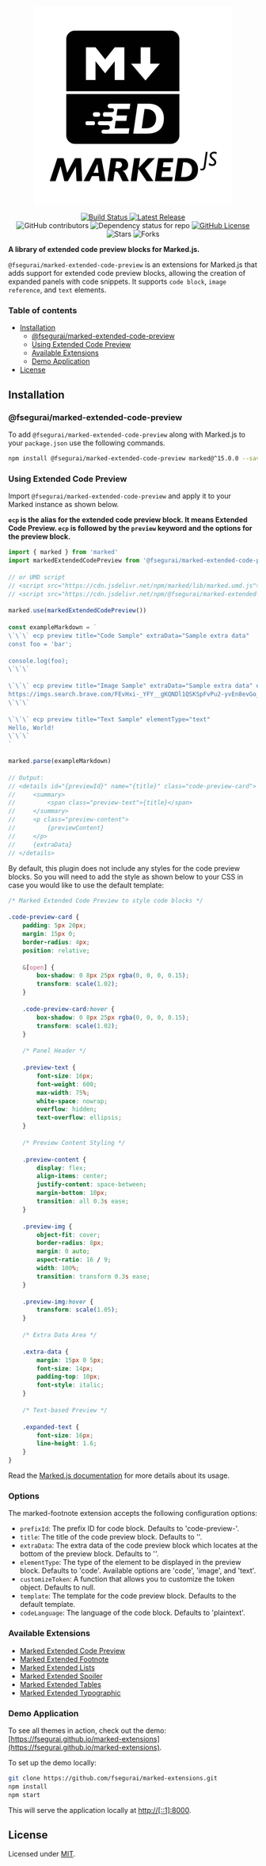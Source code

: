 <p align="center">
  <img alt="Marked Extensions Logo" src="https://raw.githubusercontent.com/fsegurai/marked-extensions/main/demo/public/marked-extensions.svg">
</p>

<p align="center">
  <a href="https://github.com/fsegurai/marked-extensions/actions/workflows/release-library.yml">
      <img src="https://github.com/fsegurai/marked-extensions/actions/workflows/release-library.yml/badge.svg"
          alt="Build Status">
  </a>
  <a href="https://www.npmjs.org/package/@fsegurai/marked-extended-code-preview">
      <img src="https://img.shields.io/npm/v/@fsegurai/marked-extended-code-preview.svg"
          alt="Latest Release">
  </a>
  <br>
  <img alt="GitHub contributors" src="https://img.shields.io/github/contributors/fsegurai/marked-extensions">
  <img alt="Dependency status for repo" src="https://img.shields.io/librariesio/github/fsegurai/marked-extensions">
  <a href="https://opensource.org/licenses/MIT">
    <img alt="GitHub License" src="https://img.shields.io/github/license/fsegurai/marked-extensions">
  </a>
  <br>
  <img alt="Stars" src="https://img.shields.io/github/stars/fsegurai/marked-extensions?style=square&labelColor=343b41"/> 
  <img alt="Forks" src="https://img.shields.io/github/forks/fsegurai/marked-extensions?style=square&labelColor=343b41"/>
</p>

**A library of extended code preview blocks for Marked.js.**

`@fsegurai/marked-extended-code-preview` is an extensions for Marked.js that adds support for extended code preview blocks, allowing the creation of expanded panels with code snippets. It supports `code block`, `image reference`, and `text` elements. 

### Table of contents

- [Installation](#installation)
    - [@fsegurai/marked-extended-code-preview](#fseguraimarked-extended-code-preview)
    - [Using Extended Code Preview](#using-extended-code-preview)
    - [Available Extensions](#available-extensions)
    - [Demo Application](#demo-application)
- [License](#license)

## Installation

### @fsegurai/marked-extended-code-preview

To add `@fsegurai/marked-extended-code-preview` along with Marked.js to your `package.json` use the following commands.

```bash
npm install @fsegurai/marked-extended-code-preview marked@^15.0.0 --save
```

### Using Extended Code Preview

Import `@fsegurai/marked-extended-code-preview` and apply it to your Marked instance as shown below.

**`ecp`  is the alias for the extended code preview block. It means Extended Code Preview.
`ecp` is followed by the `preview` keyword and the options for the preview block.**

```javascript
import { marked } from 'marked'
import markedExtendedCodePreview from '@fsegurai/marked-extended-code-preview'

// or UMD script
// <script src="https://cdn.jsdelivr.net/npm/marked/lib/marked.umd.js"></script>
// <script src="https://cdn.jsdelivr.net/npm/@fsegurai/marked-extended-code-preview/lib/index.umd.js"></script>

marked.use(markedExtendedCodePreview())

const exampleMarkdown = `
\`\`\` ecp preview title="Code Sample" extraData="Sample extra data"
const foo = 'bar';

console.log(foo);
\`\`\`

\`\`\` ecp preview title="Image Sample" extraData="Sample extra data" elementType="image"
https://imgs.search.brave.com/FEvHxi-_YFY__gKQNDl1QSKSpFvPu2-yvEn8evGo_F0/rs:fit:860:0:0:0/g:ce/aHR0cHM6Ly90My5m/dGNkbi5uZXQvanBn/LzAwLzUwLzEzLzQw/LzM2MF9GXzUwMTM0/MDY5X29FU1pkQXJB/WHUzdmtvaXhUZHRk/QWZ2Uk5qMGZ1Vm1a/LmpwZw
\`\`\`

\`\`\` ecp preview title="Text Sample" elementType="text"
Hello, World!
\`\`\`
`

marked.parse(exampleMarkdown)

// Output:
// <details id="{previewId}" name="{title}" class="code-preview-card">
//     <summary>
//         <span class="preview-text">{title}</span>
//     </summary>
//     <p class="preview-content">
//         {previewContent}
//     </p>
//     {extraData}
// </details>
```

By default, this plugin does not include any styles for the code preview blocks.
So you will need to add the style as shown below to your CSS in case you would like to use the default template:

``` css
/* Marked Extended Code Preview to style code blocks */

.code-preview-card {
    padding: 5px 20px;
    margin: 15px 0;
    border-radius: 4px;
    position: relative;

    &[open] {
        box-shadow: 0 8px 25px rgba(0, 0, 0, 0.15);
        transform: scale(1.02);
    }

    .code-preview-card:hover {
        box-shadow: 0 8px 25px rgba(0, 0, 0, 0.15);
        transform: scale(1.02);
    }

    /* Panel Header */

    .preview-text {
        font-size: 16px;
        font-weight: 600;
        max-width: 75%;
        white-space: nowrap;
        overflow: hidden;
        text-overflow: ellipsis;
    }

    /* Preview Content Styling */

    .preview-content {
        display: flex;
        align-items: center;
        justify-content: space-between;
        margin-bottom: 10px;
        transition: all 0.3s ease;
    }

    .preview-img {
        object-fit: cover;
        border-radius: 8px;
        margin: 0 auto;
        aspect-ratio: 16 / 9;
        width: 100%;
        transition: transform 0.3s ease;
    }

    .preview-img:hover {
        transform: scale(1.05);
    }

    /* Extra Data Area */

    .extra-data {
        margin: 15px 0 5px;
        font-size: 14px;
        padding-top: 10px;
        font-style: italic;
    }

    /* Text-based Preview */

    .expanded-text {
        font-size: 16px;
        line-height: 1.6;
    }
}
```

Read the [Marked.js documentation](https://marked.js.org/) for more details about its usage.

### Options

The marked-footnote extension accepts the following configuration options:

* `prefixId`: The prefix ID for code block. Defaults to 'code-preview-'.
* `title`: The title of the code preview block. Defaults to ''.
* `extraData`: The extra data of the code preview block which locates at the bottom of the preview block. Defaults to ''. 
* `elementType`: The type of the element to be displayed in the preview block. Defaults to 'code'. Available options are 'code', 'image', and 'text'.
* `customizeToken`: A function that allows you to customize the token object. Defaults to null.
* `template`: The template for the code preview block. Defaults to the default template.
* `codeLanguage`: The language of the code block. Defaults to 'plaintext'.

### Available Extensions

- [Marked Extended Code Preview](https://github.com/fsegurai/marked-extensions/tree/main/packages/marked-extended-code-preview)
- [Marked Extended Footnote](https://github.com/fsegurai/marked-extensions/tree/main/packages/marked-extended-footnote)
- [Marked Extended Lists](https://github.com/fsegurai/marked-extensions/tree/main/packages/marked-extended-lists)
- [Marked Extended Spoiler](https://github.com/fsegurai/marked-extensions/tree/main/packages/marked-extended-spoiler)
- [Marked Extended Tables](https://github.com/fsegurai/marked-extensions/tree/main/packages/marked-extended-tables)
- [Marked Extended Typographic](https://github.com/fsegurai/marked-extensions/tree/main/packages/marked-extended-typographic)

### Demo Application

To see all themes in action, check out the
demo: [https://fsegurai.github.io/marked-extensions](https://fsegurai.github.io/marked-extensions).

To set up the demo locally:

```bash
git clone https://github.com/fsegurai/marked-extensions.git
npm install
npm start
```

This will serve the application locally at [http://[::1]:8000](http://[::1]:8000).

## License

Licensed under [MIT](https://opensource.org/licenses/MIT).